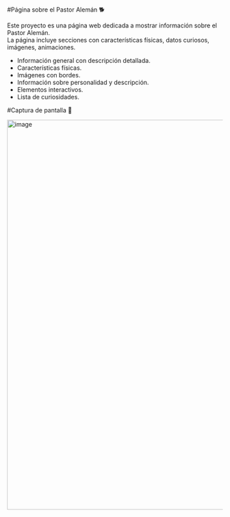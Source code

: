 #Página sobre el Pastor Alemán 🐕

Este proyecto es una página web dedicada a mostrar información sobre el Pastor Alemán.  
La página incluye secciones con características físicas, datos curiosos, imágenes, animaciones.

- Información general con descripción detallada.  
- Características físicas.  
- Imágenes con bordes.  
- Información sobre personalidad y descripción.  
- Elementos interactivos.  
- Lista de curiosidades.  

#Captura de pantalla 📸 

<img width="883" height="911" alt="image" src="https://github.com/user-attachments/assets/5ef4084a-30e3-4ee7-8a35-6414463546e5" />

